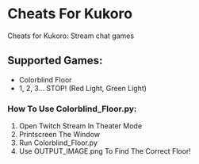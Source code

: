 # Cheats For Kukoro
Cheats for Kukoro: Stream chat games

## Supported Games:
* Colorblind Floor
* 1, 2, 3... STOP! (Red Light, Green Light)

### How To Use Colorblind_Floor.py:
1. Open Twitch Stream In Theater Mode
2. Printscreen The Window
3. Run Colorblind_Floor.py
4. Use OUTPUT_IMAGE.png To Find The Correct Floor!